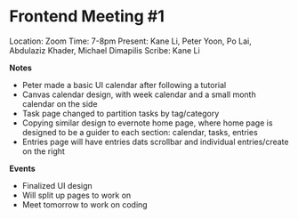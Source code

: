 # Frontend Meeting #1
Location: Zoom
Time: 7-8pm
Present: Kane Li, Peter Yoon, Po Lai, Abdulaziz Khader, Michael Dimapilis
Scribe: Kane Li

**Notes**
- Peter made a basic UI calendar after following a tutorial
- Canvas calendar design, with week calendar and a small month calendar on the side
- Task page changed to partition tasks by tag/category
- Copying similar design to evernote home page, where home page is designed to be a guider to each section: calendar, tasks, entries
- Entries page will have entries dats scrollbar and individual entries/create on the right

**Events**
- Finalized UI design
- Will split up pages to work on
- Meet tomorrow to work on coding
